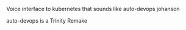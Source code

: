 Voice interface to kubernetes that sounds like auto-devops johanson

auto-devops is a Trinity Remake
